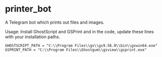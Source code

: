 # printer_bot
A Telegram bot which prints out files and images.

Usage:
  Install GhostScript and GSPrint and in the code, update these lines with your installation paths.
  
    GHOSTSCRIPT_PATH = "C:\\Program Files\\gs\\gs9.56.0\\bin\\gswin64.exe"
    GSPRINT_PATH = "C:\\Program Files\\Ghostgum\\gsview\\gsprint.exe"
